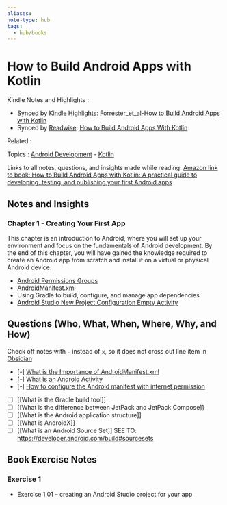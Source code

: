 ```yaml
---
aliases:
note-type: hub
tags:
  - hub/books
---
```


# How to Build Android Apps with Kotlin

Kindle Notes and Highlights :

- Synced by [Kindle Highlights](https://github.com/hadynz/obsidian-kindle-plugin): [Forrester_et_al-How to Build Android Apps with Kotlin](../../kindle-highlights/Forrester_et_al-How%20to%20Build%20Android%20Apps%20with%20Kotlin.md)
- Synced by [Readwise](https://readwise.io/): [How to Build Android Apps With Kotlin](../../Readwise/Books/How%20to%20Build%20Android%20Apps%20With%20Kotlin.md)

Related :

Topics : [Android Development](../../4-hub-notes-🚉/Android%20Development.md) - [Kotlin](../../4-hub-notes-🚉/Kotlin%20Programming%20Language.md)

Links to all notes, questions, and insights made while reading: [Amazon link to book: How to Build Android Apps with Kotlin: A practical guide to developing, testing, and publishing your first Android apps](https://www.amazon.com/How-Build-Android-Apps-Kotlin-ebook/dp/B0BVZX4JHS/ref=tmm_kin_swatch_0?_encoding=UTF8&qid=&sr=)

## Notes and Insights

### Chapter 1 - Creating Your First App

This chapter is an introduction to Android, where you will set up your environment and focus on the fundamentals of Android development. By the end of this chapter, you will have gained the knowledge required to create an Android app from scratch and install it on a virtual or physical Android device.

- [Android Permissions Groups](../../3-permanent-notes-🧲/Android%20Permissions%20Groups.md)
- [AndroidManifest.xml](../../3-permanent-notes-🧲/AndroidManifest.xml.md)
- Using Gradle to build, configure, and manage app dependencies
- [Android Studio New Project Configuration Empty Activity](../../_inbox/Android%20Studio%20New%20Project%20Configuration%20Empty%20Activity.md)

## Questions (Who, What, When, Where, Why, and How)

Check off notes with `-` instead of `x`, so it does not cross out line item in [Obsidian](https://obsidian.md/)

- [-] [What is the Importance of AndroidManifest.xml](../../2-literature-notes-📝/What%20is%20the%20Importance%20of%20AndroidManifest.xml.md)
- [-] [What is an Android Activity](What%20is%20an%20Android%20Activity.md)
- [-] [How to configure the Android manifest with internet permission](../../3-permanent-notes-🧲/How%20to%20configure%20the%20Android%20manifest%20with%20internet%20permission.md)
- [ ] [[What is the Gradle build tool]]
- [ ] [[What is the difference between JetPack and JetPack Compose]]
- [ ] [[What is the Android application structure]]
- [ ] [[What is AndroidX]]
- [ ] [[What is an Android Source Set]] SEE TO: <https://developer.android.com/build#sourcesets>

## Book Exercise Notes

### Exercise 1

- Exercise 1.01 – creating an Android Studio project for your app
